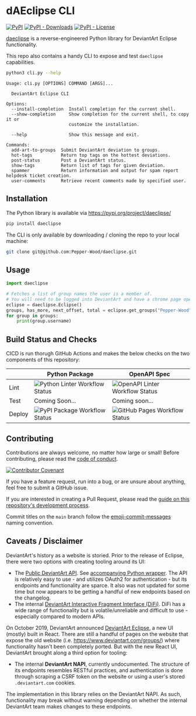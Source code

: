 # dAEclipse CLI
[![PyPI](https://img.shields.io/pypi/v/daeclipse)](https://pypi.org/project/daeclipse/) [![PyPI - Downloads](https://img.shields.io/pypi/dm/daeclipse)](https://pypi.org/project/daeclipse/) [![PyPI - License](https://img.shields.io/pypi/l/daeclipse)](https://github.com/Pepper-Wood/daeclipse/blob/main/LICENSE)

[daeclipse](https://pypi.org/project/daeclipse/) is a reverse-engineered Python library for DeviantArt Eclipse functionality.

This repo also contains a handy CLI to expose and test `daeclipse` capabilities.

```bash
python3 cli.py --help
```
```
Usage: cli.py [OPTIONS] COMMAND [ARGS]...

  DeviantArt Eclipse CLI

Options:
  --install-completion  Install completion for the current shell.
  --show-completion     Show completion for the current shell, to copy it or
                        customize the installation.

  --help                Show this message and exit.

Commands:
  add-art-to-groups  Submit DeviantArt deviation to groups.
  hot-tags           Return top tags on the hottest deviations.
  post-status        Post a DeviantArt status.
  show-tags          Return list of tags for given deviation.
  spammer            Return information and output for spam report helpdesk ticket creation.
  user-comments      Retrieve recent comments made by specified user.
```

## Installation

The Python library is available via https://pypi.org/project/daeclipse/

```bash
pip install daeclipse
```

The CLI is only available by downloading / cloning the repo to your local machine:

```bash
git clone git@github.com:Pepper-Wood/daeclipse.git
```

## Usage

```py
import daeclipse

# Fetches a list of group names the user is a member of.
# You will need to be logged into DeviantArt and have a chrome page open.
eclipse = daeclipse.Eclipse()
groups, has_more, next_offset, total = eclipse.get_groups("Pepper-Wood", 0)
for group in groups:
    print(group.username)
```

## Build Status and Checks

CICD is run thorugh GitHub Actions and makes the below checks on the two components of this repository:

| | Python Package | OpenAPI Spec |
| --- | --- | --- |
| Lint | ![Python Linter Workflow Status](https://github.com/Pepper-Wood/daeclipse/actions/workflows/linter-python.yml/badge.svg) | ![OpenAPI Linter Workflow Status](https://github.com/Pepper-Wood/daeclipse/actions/workflows/linter-openapi.yml/badge.svg) |
| Test | Coming Soon... | Coming soon... |
| Deploy | ![PyPI Package Workflow Status](https://github.com/Pepper-Wood/daeclipse/actions/workflows/pypi.yml/badge.svg) | ![GitHub Pages Workflow Status](https://github.com/Pepper-Wood/daeclipse/actions/workflows/gh-pages.yml/badge.svg) |

## Contributing

Contributions are always welcome, no matter how large or small! Before contributing, please read the [code of conduct](CODE_OF_CONDUCT.md).

[![Contributor Covenant](https://img.shields.io/badge/Contributor%20Covenant-2.1-4baaaa.svg)](CODE_OF_CONDUCT.md)

If you have a feature request, run into a bug, or are unsure about anything, feel free to submit a GitHub issue.

If you are interested in creating a Pull Request, please read the [guide on this repository's development process](docs/development.md).

Commit titles on the `main` branch follow the [emoji-commit-messages](https://github.com/cooperka/emoji-commit-messages) naming convention.

## Caveats / Disclaimer

DeviantArt's history as a website is storied. Prior to the release of Eclipse, there were two options with creating tooling around its UI:
- The [Public DeviantArt API](https://www.deviantart.com/developers/). See [accompanying Python wrapper](https://pypi.org/project/deviantart/). The API is relatively easy to use - and utilizes OAuth2 for authentication - but its endpoints and functionality are sparce. It also was not updated for some time but now appears to be getting a handful of new endpoints based on the changelog.
- The internal [DeviantArt Interactive Fragment Interface (DiFi)](https://github.com/danopia/deviantart-difi/wiki). DiFi has a wide range of functionality but is volatile/unreliable and difficult to use - especially compared to modern APIs.

On October 2019, DeviantArt announced [DeviantArt Eclipse](https://www.deviantart.com/team/journal/DeviantArt-Eclipse-is-Here-814629875), a new UI (mostly) built in React. There are still a handful of pages on the website that expose the old website (i.e. https://www.deviantart.com/groups/) where functionality hasn't been completely ported. But with the new React UI, DeviantArt brought along a third option for tooling:
- The internal **DeviantArt NAPI**, currently undocumented. The structure of its endpoints resembles RESTful practices, and authentication is done through scraping a CSRF token on the website or using a user's stored `.deviantart.com` cookies.

The implementation in this library relies on the DeviantArt NAPI. As such, functionality may break without warning depending on whether the internal DeviantArt team makes changes to these endpoints.
